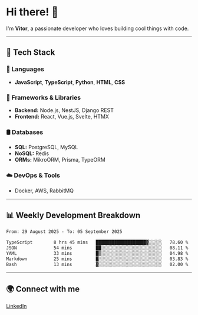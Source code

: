 
# Hi there! 👋

I'm **Vitor**, a passionate developer who loves building cool things with code.

---
## 🔧 Tech Stack

### 📌 Languages
- **JavaScript**, **TypeScript**, **Python**, **HTML**, **CSS**

### 🚀 Frameworks & Libraries
- **Backend:** Node.js, NestJS, Django REST
- **Frontend:** React, Vue.js, Svelte, HTMX

### 🛢️ Databases
- **SQL:** PostgreSQL, MySQL
- **NoSQL:** Redis
- **ORMs:** MikroORM, Prisma, TypeORM

### ☁️ DevOps & Tools
- Docker, AWS, RabbitMQ

---
## 📊 Weekly Development Breakdown

<!--START_SECTION:waka-->

```txt
From: 29 August 2025 - To: 05 September 2025

TypeScript        8 hrs 45 mins   ███████████████████▓░░░░░   78.60 %
JSON              54 mins         ██░░░░░░░░░░░░░░░░░░░░░░░   08.11 %
YAML              33 mins         █▒░░░░░░░░░░░░░░░░░░░░░░░   04.98 %
Markdown          25 mins         █░░░░░░░░░░░░░░░░░░░░░░░░   03.83 %
Bash              13 mins         ▓░░░░░░░░░░░░░░░░░░░░░░░░   02.00 %
```

<!--END_SECTION:waka-->

---
## 🌍 Connect with me
[LinkedIn](https://www.linkedin.com/in/vitorlc)
